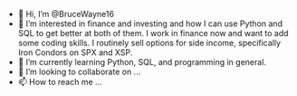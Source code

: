 - 👋 Hi, I’m @BruceWayne16
- 👀 I’m interested in finance and investing and how I can use Python and SQL to get better at both of them. I work in finance now and want to add some coding skills. I routinely sell options for side income, specifically Iron Condors on SPX and XSP. 
- 🌱 I’m currently learning Python, SQL, and programming in general. 
- 💞️ I’m looking to collaborate on ...
- 📫 How to reach me ...

<!---
BruceWayne16/BruceWayne16 is a ✨ special ✨ repository because its `README.md` (this file) appears on your GitHub profile.
You can click the Preview link to take a look at your changes.
--->
